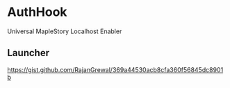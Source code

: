 # AuthHook
Universal MapleStory Localhost Enabler

## Launcher
https://gist.github.com/RajanGrewal/369a44530acb8cfa360f56845dc8901b
